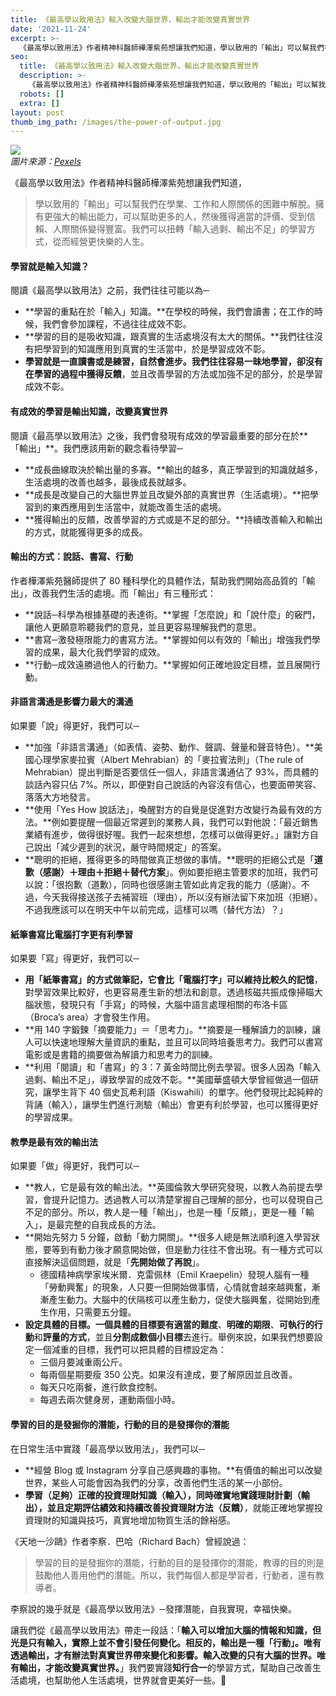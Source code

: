```yaml
---
title: 《最高學以致用法》輸入改變大腦世界，輸出才能改變真實世界
date: '2021-11-24'
excerpt: >-
  《最高學以致用法》作者精神科醫師樺澤紫苑想讓我們知道，學以致用的「輸出」可以幫我們在學業、工作和人際關係的困難中解脫。擁有更強大的輸出能力，可以幫助更多的人，然後獲得適當的評價、受到信賴、人際關係變得豐富。我們可以扭轉「輸入過剩、輸出不足」的學習方式，從而經營更快樂的人生。
seo:
  title: 《最高學以致用法》輸入改變大腦世界，輸出才能改變真實世界
  description: >-
    《最高學以致用法》作者精神科醫師樺澤紫苑想讓我們知道，學以致用的「輸出」可以幫我們在學業、工作和人際關係的困難中解脫。擁有更強大的輸出能力，可以幫助更多的人，然後獲得適當的評價、受到信賴、人際關係變得豐富。我們可以扭轉「輸入過剩、輸出不足」的學習方式，從而經營更快樂的人生。
  robots: []
  extra: []
layout: post
thumb_img_path: /images/the-power-of-output.jpg
---
```

![](/images/the-power-of-output.jpg)  
*圖片來源：[Pexels](https://www.pexels.com/photo/assorted-books-on-shelf-1290141)*

《最高學以致用法》作者精神科醫師樺澤紫苑想讓我們知道，

> 學以致用的「輸出」可以幫我們在學業、工作和人際關係的困難中解脫。擁有更強大的輸出能力，可以幫助更多的人，然後獲得適當的評價、受到信賴、人際關係變得豐富。我們可以扭轉「輸入過剩、輸出不足」的學習方式，從而經營更快樂的人生。

#### 學習就是輸入知識？

閱讀《最高學以致用法》之前，我們往往可能以為─

*   **學習的重點在於「輸入」知識。**在學校的時候，我們會讀書；在工作的時候，我們會參加課程，不過往往成效不彰。
*   **學習的目的是吸收知識，跟真實的生活處境沒有太大的關係。**我們往往沒有把學習到的知識應用到真實的生活當中，於是學習成效不彰。
*   **學習就是一直讀書或是練習，自然會進步。我們往往容易一昧地學習，卻沒有在學習的過程中獲得反饋**，並且改善學習的方法或加強不足的部分，於是學習成效不彰。

#### 有成效的學習是輸出知識，改變真實世界

閱讀《最高學以致用法》之後，我們會發現有成效的學習最重要的部分在於**「輸出」**。我們應該用新的觀念看待學習─

*   **成長曲線取決於輸出量的多寡。**輸出的越多，真正學習到的知識就越多，生活處境的改善也越多，最後成長就越多。
*   **成長是改變自己的大腦世界並且改變外部的真實世界（生活處境）。**把學習到的東西應用到生活當中，就能改善生活的處境。
*   **獲得輸出的反饋，改善學習的方式或是不足的部分。**持續改善輸入和輸出的方式，就能獲得更多的成長。

#### 輸出的方式：說話、書寫、行動

作者樺澤紫苑醫師提供了 80 種科學化的具體作法，幫助我們開始高品質的「輸出」，改善我們生活的處境。而「輸出」有三種形式：

*   **說話─科學為根據基礎的表達術。**掌握「怎麼說」和「說什麼」的竅門，讓他人更願意聆聽我們的意見，並且更容易理解我們的意思。
*   **書寫─激發極限能力的書寫方法。**掌握如何以有效的「輸出」增強我們學習的成果，最大化我們學習的成效。
*   **行動─成效遠勝過他人的行動力。**掌握如何正確地設定目標，並且展開行動。

#### 非語言溝通是影響力最大的溝通

如果要「說」得更好，我們可以─

*   **加強「非語言溝通」（如表情、姿勢、動作、聲調、聲量和聲音特色）。**美國心理學家麥拉賓（Albert Mehrabian）的「麥拉賓法則」（The rule of Mehrabian）提出判斷是否要信任一個人，非語言溝通佔了 93%，而具體的談話內容只佔 7%。所以，即便對自己說話的內容沒有信心，也要面帶笑容、落落大方地發言。
*   **使用「Yes How 說話法」，喚醒對方的自覺是促進對方改變行為最有效的方法。**例如要提醒一個最近常遲到的業務人員，我們可以對他說：「最近銷售業績有進步，做得很好喔。我們一起來想想，怎樣可以做得更好。」讓對方自己說出「減少遲到的狀況，嚴守時間規定」的答案。
*   **聰明的拒絕，獲得更多的時間做真正想做的事情。**聰明的拒絕公式是「**道歉（感謝）＋理由＋拒絕＋替代方案**」。例如要拒絕主管要求的加班，我們可以說：「很抱歉（道歉），同時也很感謝主管如此肯定我的能力（感謝）。不過，今天我得接送孩子去補習班（理由），所以沒有辦法留下來加班（拒絕）。不過我應該可以在明天中午以前完成，這樣可以嗎（替代方法）？」

#### 紙筆書寫比電腦打字更有利學習

如果要「寫」得更好，我們可以─

*   **用「紙筆書寫」的方式做筆記，它會比「電腦打字」可以維持比較久的記憶**，對學習效果比較好，也更容易產生新的想法和創意。透過核磁共振成像掃瞄大腦狀態，發現只有「手寫」的時候，大腦中語言處理相關的布洛卡區（Broca’s area）才會發生作用。
*   **用 140 字鍛鍊「摘要能力」＝「思考力」。**摘要是一種解讀力的訓練，讓人可以快速地理解大量資訊的重點，並且可以同時培養思考力。我們可以書寫電影或是書籍的摘要做為解讀力和思考力的訓練。
*   **利用「閱讀」和「書寫」的 3：7 黃金時間比例去學習。很多人因為「輸入過剩、輸出不足」，導致學習的成效不彰。**美國華盛頓大學曾經做過一個研究，讓學生背下 40 個史瓦希利語（Kiswahili）的單字。他們發現比起純粹的背誦（輸入），讓學生們進行測驗（輸出）會更有利於學習，也可以獲得更好的學習成果。

#### 教學是最有效的輸出法

如果要「做」得更好，我們可以─

*   **教人，它是最有效的輸出法。**英國倫敦大學研究發現，以教人為前提去學習，會提升記憶力。透過教人可以清楚掌握自己理解的部分，也可以發現自己不足的部分。所以，教人是一種「輸出」，也是一種「反饋」，更是一種「輸入」，是最完整的自我成長的方法。
*   **開始先努力 5 分鐘，啟動「動力開關」。**很多人總是無法順利進入學習狀態，要等到有動力後才願意開始做，但是動力往往不會出現。有一種方式可以直接解決這個問題，就是「**先開始做了再說**」。
    *   德國精神病學家埃米爾．克雷佩林（Emil Kraepelin）發現人腦有一種「勞動興奮」的現象，人只要一但開始做事情，心情就會越來越興奮，漸漸產生動力。大腦中的伏隔核可以產生動力，促使大腦興奮，從開始到產生作用，只需要五分鐘。
*   **設定具體的目標。一個具體的目標要有適當的難度**、**明確的期限**、**可執行的行動**和**評量的方式**，並且**分割成數個小目標**去進行。舉例來說，如果我們想要設定一個減重的目標，我們可以把具體的目標設定為：
    *   三個月要減重兩公斤。
    *   每兩個星期要瘦 350 公克。如果沒有達成，要了解原因並且改善。
    *   每天只吃兩餐，進行飲食控制。
    *   每週去兩次健身房，運動兩個小時。

#### 學習的目的是發掘你的潛能，行動的目的是發揮你的潛能

在日常生活中實踐「最高學以致用法」，我們可以─

*   **經營 Blog 或 Instagram 分享自己感興趣的事物。**有價值的輸出可以改變世界，某些人可能會因為我們的分享，改善他們生活的某一小部份。
*   **學習（足夠）正確的投資理財知識（輸入），同時確實地實踐理財計劃（輸出），並且定期評估績效和持續改善投資理財方法（反饋）**，就能正確地掌握投資理財的知識與技巧，真實地增加物質生活的餘裕感。

《天地一沙鷗》作者李察．巴哈（Richard Bach）曾經說過：

> 學習的目的是發掘你的潛能，行動的目的是發揮你的潛能，教導的目的則是鼓勵他人善用他們的潛能。所以，我們每個人都是學習者，行動者，還有教導者。

李察說的幾乎就是《最高學以致用法》─發揮潛能，自我實現，幸福快樂。

讓我們從《最高學以致用法》帶走一段話：「**輸入可以增加大腦的情報和知識，但光是只有輸入，實際上並不會引發任何變化。相反的，輸出是一種「行動」。唯有透過輸出，才有辦法對真實世界帶來變化和影響。輸入改變的只有大腦的世界。唯有輸出，才能改變真實世界。**」我們要實踐**知行合一**的學習方式，幫助自己改善生活處境，也幫助他人生活處境，世界就會更美好一些。🙂
